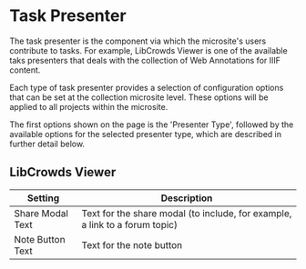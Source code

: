 # Task Presenter

The task presenter is the component via which the microsite's users contribute
to tasks. For example, LibCrowds Viewer is one of the available taks presenters
that deals with the collection of Web Annotations for IIIF content.

Each type of task presenter provides a selection of configuration options that
can be set at the collection microsite level. These options will be applied to
all projects within the microsite.

The first options shown on the page is the 'Presenter Type', followed by the
available options for the selected presenter type, which are described in
further detail below.

## LibCrowds Viewer

| Setting            | Description
|--------------------|------------------------------------------------------------------------------------------------|
| Share Modal Text   | Text for the share modal (to include, for example, a link to a forum topic)                    |
| Note Button Text   | Text for the note button                                                                       |
